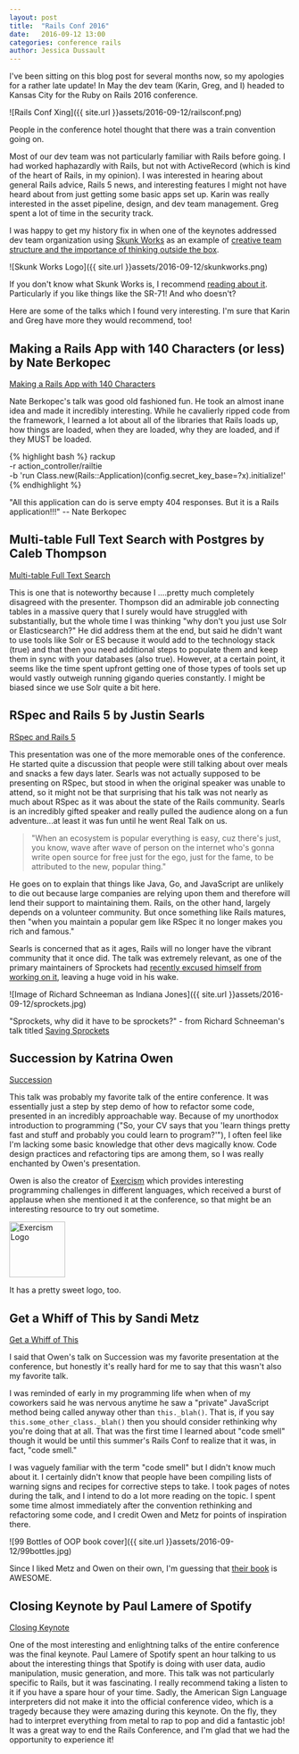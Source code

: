 ```yaml
---
layout: post
title:  "Rails Conf 2016"
date:   2016-09-12 13:00
categories: conference rails
author: Jessica Dussault
---
```


I've been sitting on this blog post for several months now, so my apologies for a rather late update!  In May the dev team (Karin, Greg, and I) headed to Kansas City for the Ruby on Rails 2016 conference.

![Rails Conf Xing]({{ site.url }}assets/2016-09-12/railsconf.png)

<div class="img_caption">People in the conference hotel thought that there was a train convention going on.</div>
<!-- image source: http://railsconf.com/assets/railsign@2x-1a72e3f7754db1202dc8273bc86b4cbad70848a6208aab92a38d5eaa44cfa437.png -->

Most of our dev team was not particularly familiar with Rails before going.  I had worked haphazardly with Rails, but not with ActiveRecord (which is kind of the heart of Rails, in my opinion).  I was interested in hearing about general Rails advice, Rails 5 news, and interesting features I might not have heard about from just getting some basic apps set up.  Karin was really interested in the asset pipeline, design, and dev team management.  Greg spent a lot of time in the security track.  

I was happy to get my history fix in when one of the keynotes addressed dev team organization using [Skunk Works](https://en.wikipedia.org/wiki/Skunk_Works) as an example of [creative team structure and the importance of thinking outside the box](https://www.youtube.com/watch?v=ggPE-JHzfAM&list=PLE7tQUdRKcyZGYLfj6oRQWPxB6ijg1YsC&index=2).

![Skunk Works Logo]({{ site.url }}assets/2016-09-12/skunkworks.png)

<div class="img_caption">If you don't know what Skunk Works is, I recommend <a href="https://en.wikipedia.org/wiki/Skunk_Works">reading about it</a>.  Particularly if you like things like the SR-71!  And who doesn't?</div>
<!-- image source: By Source, Fair use, https://en.wikipedia.org/w/index.php?curid=13354884 -->

Here are some of the talks which I found very interesting.  I'm sure that Karin and Greg have more they would recommend, too!

## Making a Rails App with 140 Characters (or less) by Nate Berkopec

[Making a Rails App with 140 Characters](https://www.youtube.com/watch?v=SXV-RRsjsFc&list=PLE7tQUdRKcyZGYLfj6oRQWPxB6ijg1YsC&index=4)

Nate Berkopec's talk was good old fashioned fun.  He took an almost inane idea and made it incredibly interesting.  While he cavalierly ripped code from the framework, I learned a lot about all of the libraries that Rails loads up, how things are loaded, when they are loaded, why they are loaded, and if they MUST be loaded.

{% highlight bash %}
rackup \
-r action_controller/railtie \
-b 'run Class.new(Rails::Application)(config.secret_key_base=?x).initialize!'
{% endhighlight %}

<div class="img_caption">"All this application can do is serve empty 404 responses.  But it is a Rails application!!!" -- Nate Berkopec</div>


## Multi-table Full Text Search with Postgres by Caleb Thompson

[Multi-table Full Text Search](https://www.youtube.com/watch?v=OzHhJPlgZaw&list=PLE7tQUdRKcyZGYLfj6oRQWPxB6ijg1YsC&index=27)

This is one that is noteworthy because I ....pretty much completely disagreed with the presenter.  Thompson did an admirable job connecting tables in a massive query that I surely would have struggled with substantially, but the whole time I was thinking "why don't you just use Solr or Elasticsearch?"  He did address them at the end, but said he didn't want to use tools like Solr or ES because it would add to the technology stack (true) and that then you need additional steps to populate them and keep them in sync with your databases (also true).  However, at a certain point, it seems like the time spent upfront getting one of those types of tools set up would vastly outweigh running gigando queries constantly.  I might be biased since we use Solr quite a bit here.

## RSpec and Rails 5 by Justin Searls

[RSpec and Rails 5](https://www.youtube.com/watch?v=vntVoC5uSYk&list=PLE7tQUdRKcyZGYLfj6oRQWPxB6ijg1YsC&index=82)

This presentation was one of the more memorable ones of the conference.  He started quite a discussion that people were still talking about over meals and snacks a few days later.  Searls was not actually supposed to be presenting on RSpec, but stood in when the original speaker was unable to attend, so it might not be that surprising that his talk was not nearly as much about RSpec as it was about the state of the Rails community.  Searls is an incredibly gifted speaker and really pulled the audience along on a fun adventure...at least it was fun until he went Real Talk on us.  

> "When an ecosystem is popular everything is easy, cuz there's just, you know, wave after wave of person on the internet who's gonna write open source for free just for the ego, just for the fame, to be attributed to the new, popular thing."

He goes on to explain that things like Java, Go, and JavaScript are unlikely to die out because large companies are relying upon them and therefore will lend their support to maintaining them.  Rails, on the other hand, largely depends on a volunteer community.  But once something like Rails matures, then "when you maintain a popular gem like RSpec it no longer makes you rich and famous."  

Searls is concerned that as it ages, Rails will no longer have the vibrant community that it once did.  The talk was extremely relevant, as one of the primary maintainers of Sprockets had [recently excused himself from working on it](http://schneems.com/2016/05/31/saving-sprockets.html), leaving a huge void in his wake.

![Image of Richard Schneeman as Indiana Jones]({{ site.url }}assets/2016-09-12/sprockets.jpg)

<div class="img_caption">"Sprockets, why did it have to be sprockets?" - from Richard Schneeman's talk titled <a href="https://www.youtube.com/watch?v=imE397wVWgY">Saving Sprockets</a></div>
<!-- image source: http://www.sandimetz.com/99bottles -->

## Succession by Katrina Owen

[Succession](https://www.youtube.com/watch?v=59YClXmkCVM&list=PLE7tQUdRKcyZGYLfj6oRQWPxB6ijg1YsC&index=81)

This talk was probably my favorite talk of the entire conference.  It was essentially just a step by step demo of how to refactor some code, presented in an incredibly approachable way.  Because of my unorthodox introduction to programming ("So, your CV says that you 'learn things pretty fast and stuff and probably you could learn to program?'"), I often feel like I'm lacking some basic knowledge that other devs magically know.  Code design practices and refactoring tips are among them, so I was really enchanted by Owen's presentation.

Owen is also the creator of [Exercism](http://exercism.io/) which provides interesting programming challenges in different languages, which received a burst of applause when she mentioned it at the conference, so that might be an interesting resource to try out sometime.

<img src="{{ site.url }}assets/2016-09-12/exercism.svg" 
  height="100px" alt="Exercism Logo"/>

<div class="img_caption">It has a pretty sweet logo, too.</div>
<!-- image source: http://exercism.io/icons/logo.svg -->

## Get a Whiff of This by Sandi Metz

[Get a Whiff of This](https://www.youtube.com/watch?v=PJjHfa5yxlU&list=PLE7tQUdRKcyZGYLfj6oRQWPxB6ijg1YsC&index=78)

I said that Owen's talk on Succession was my favorite presentation at the conference, but honestly it's really hard for me to say that this wasn't also my favorite talk.

I was reminded of early in my programming life when when of my coworkers said he was nervous anytime he saw a "private" JavaScript method being called anyway other than `this._blah()`.  That is, if you say `this.some_other_class._blah()` then you should consider rethinking why you're doing that at all.  That was the first time I learned about "code smell" though it would be until this summer's Rails Conf to realize that it was, in fact, "code smell."

I was vaguely familiar with the term "code smell" but I didn't know much about it.  I certainly didn't know that people have been compiling lists of warning signs and recipes for corrective steps to take.  I took pages of notes during the talk, and I intend to do a lot more reading on the topic.  I spent some time almost immediately after the convention rethinking and refactoring some code, and I credit Owen and Metz for points of inspiration there.

![99 Bottles of OOP book cover]({{ site.url }}assets/2016-09-12/99bottles.jpg)

<div class="img_caption">Since I liked Metz and Owen on their own, I'm guessing that <a href="http://www.sandimetz.com/99bottles">their book</a> is AWESOME.</div>
<!-- image source: http://www.sandimetz.com/99bottles -->

## Closing Keynote by Paul Lamere of Spotify

[Closing Keynote](https://www.youtube.com/watch?v=f7XN3RuDzmc&list=PLE7tQUdRKcyZGYLfj6oRQWPxB6ijg1YsC&index=89)

One of the most interesting and enlightning talks of the entire conference was the final keynote.  Paul Lamere of Spotify spent an hour talking to us about the interesting things that Spotify is doing with user data, audio manipulation, music generation, and more.  This talk was not particularly specific to Rails, but it was fascinating.  I really recommend taking a listen to it if you have a spare hour of your time.  Sadly, the American Sign Language interpreters did not make it into the official conference video, which is a tragedy because they were amazing during this keynote.  On the fly, they had to interpret everything from metal to rap to pop and did a fantastic job!  It was a great way to end the Rails Conference, and I'm glad that we had the opportunity to experience it!
